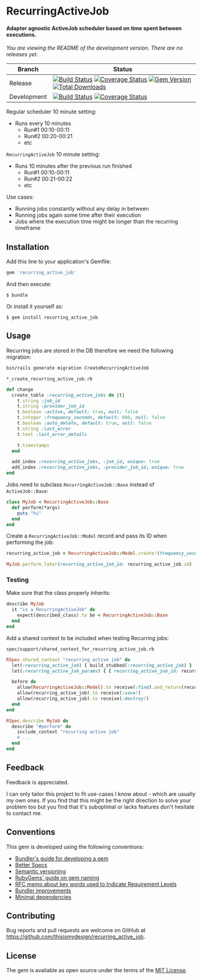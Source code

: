 # RecurringActiveJob

#### Adapter agnostic ActiveJob scheduler based on time spent between executions.

<!--- Version informartion -->
*You are viewing the README of the development version. There are no releases yet.*
<!--- Version informartion end -->

| Branch | Status |
| ------ | ------ |
| Release | [![Build Status](https://travis-ci.org/thisismydesign/recurring_active_job.svg?branch=release)](https://travis-ci.org/thisismydesign/recurring_active_job)   [![Coverage Status](https://coveralls.io/repos/github/thisismydesign/recurring_active_job/badge.svg?branch=release)](https://coveralls.io/github/thisismydesign/recurring_active_job?branch=release)   [![Gem Version](https://badge.fury.io/rb/recurring_active_job.svg)](https://badge.fury.io/rb/recurring_active_job)   [![Total Downloads](http://ruby-gem-downloads-badge.herokuapp.com/recurring_active_job?type=total)](https://rubygems.org/gems/recurring_active_job) |
| Development | [![Build Status](https://travis-ci.org/thisismydesign/recurring_active_job.svg?branch=master)](https://travis-ci.org/thisismydesign/recurring_active_job)   [![Coverage Status](https://coveralls.io/repos/github/thisismydesign/recurring_active_job/badge.svg?branch=master)](https://coveralls.io/github/thisismydesign/recurring_active_job?branch=master) |

Regular scheduler 10 minute setting:
- Runs every 10 minutes
  - Run#1 00:10-00:11
  - Run#2 00:20-00:21
  - etc

`RecurringActiveJob` 10 minute setting:
- Runs 10 minutes after the previous run finished
  - Run#1 00:10-00:11
  - Run#2 00:21-00:22
  - etc

Use cases:
- Running jobs constantly without any delay in between
- Running jobs again some time after their execution
- Jobs where the execution time might be longer than the recurring timeframe

## Installation

Add this line to your application's Gemfile:

```ruby
gem 'recurring_active_job'
```

And then execute:

    $ bundle

Or install it yourself as:

    $ gem install recurring_active_job

## Usage

Recurring jobs are stored in the DB therefore we need the following migration:

```bash
bin/rails generate migration CreateRecurringActiveJob
```

`*_create_recurring_active_job.rb`
```ruby
def change
  create_table :recurring_active_jobs do |t|
    t.string :job_id
    t.string :provider_job_id
    t.boolean :active, default: true, null: false
    t.integer :frequency_seconds, default: 600, null: false
    t.boolean :auto_delete, default: true, null: false
    t.string :last_error
    t.text :last_error_details

    t.timestamps
  end

  add_index :recurring_active_jobs, :job_id, unique: true
  add_index :recurring_active_jobs, :provider_job_id, unique: true
end
```

Jobs need to subclass `RecurringActiveJob::Base` instead of `ActiveJob::Base`:

```ruby
class MyJob < RecurringActiveJob::Base
  def perform(*args)
    puts "hi"
  end
end
```

Create a `RecurringActiveJob::Model` record and pass its ID when performing the job:

```ruby
recurring_active_job = RecurringActiveJob::Model.create!(frequency_seconds: 10)

MyJob.perform_later(recurring_active_job_id: recurring_active_job.id)
```

### Testing

Make sure that the class properly inherits:

```ruby
describe MyJob
  it "is a RecurringActiveJob" do
    expect(described_class).to be < RecurringActiveJob::Base
  end
end
```

Add a shared context to be included when testing Recurring jobs:

`spec/support/shared_context_for_recurring_active_job.rb`
```ruby
RSpec.shared_context "recurring active job" do
  let(:recurring_active_job) { build_stubbed(:recurring_active_job) }
  let(:recurring_active_job_params) { { recurring_active_job_id: recurring_active_job.id } }

  before do
    allow(RecurringActiveJob::Model).to receive(:find).and_return(recurring_active_job)
    allow(recurring_active_job).to receive(:save!)
    allow(recurring_active_job).to receive(:destroy!)
  end
end
```

```ruby
RSpec.describe MyJob do
  describe "#perform" do
    include_context "recurring active job"
    # ...
  end
end
```

## Feedback

Feedback is appreciated.

I can only tailor this project to fit use-cases I know about - which are usually my own ones. If you find that this might be the right direction to solve your problem too but you find that it's suboptimal or lacks features don't hesitate to contact me.

## Conventions

This gem is developed using the following conventions:
- [Bundler's guide for developing a gem](http://bundler.io/v1.14/guides/creating_gem.html)
- [Better Specs](http://www.betterspecs.org/)
- [Semantic versioning](http://semver.org/)
- [RubyGems' guide on gem naming](http://guides.rubygems.org/name-your-gem/)
- [RFC memo about key words used to Indicate Requirement Levels](https://tools.ietf.org/html/rfc2119)
- [Bundler improvements](https://github.com/thisismydesign/bundler-improvements)
- [Minimal dependencies](http://www.mikeperham.com/2016/02/09/kill-your-dependencies/)

## Contributing

Bug reports and pull requests are welcome on GitHub at https://github.com/thisismydesign/recurring_active_job.

## License

The gem is available as open source under the terms of the [MIT License](http://opensource.org/licenses/MIT).
